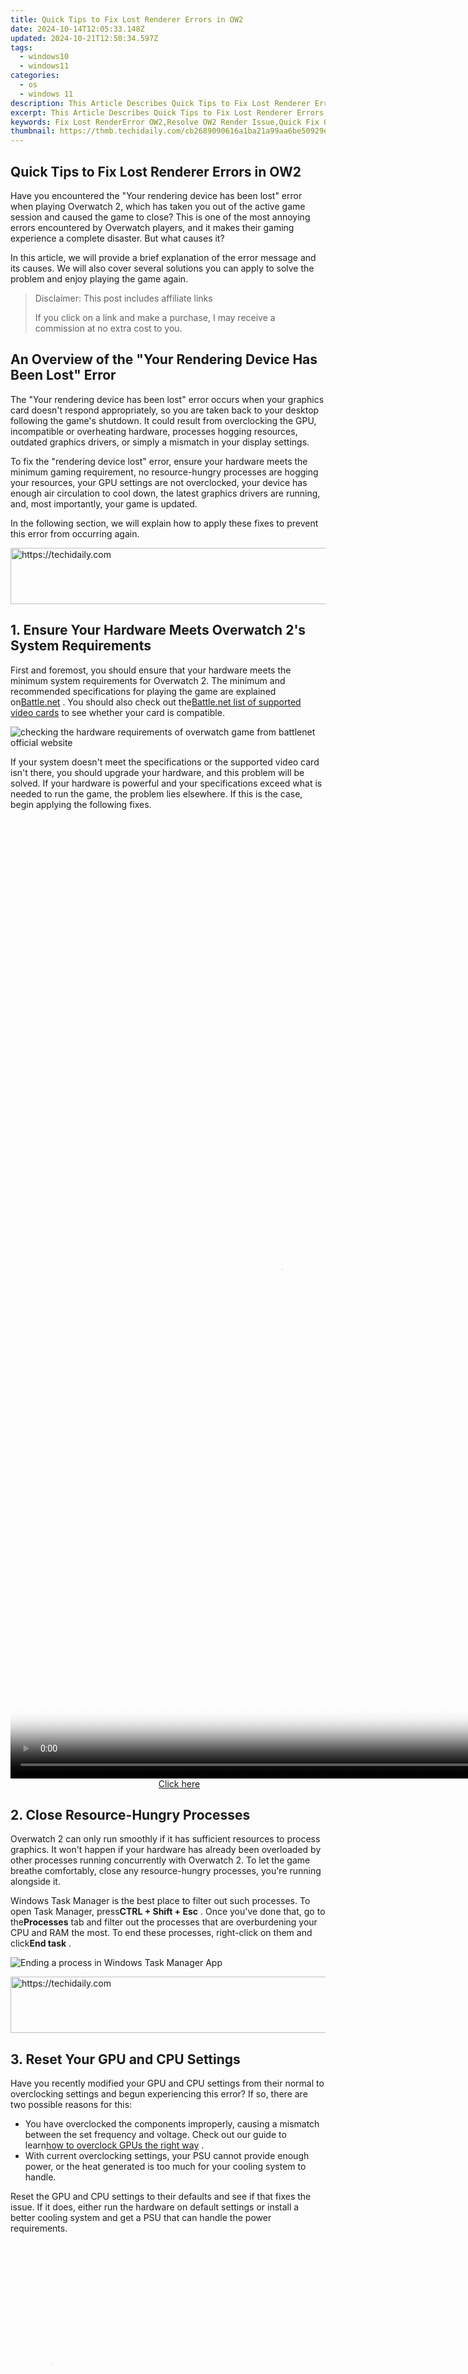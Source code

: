 ```yaml
---
title: Quick Tips to Fix Lost Renderer Errors in OW2
date: 2024-10-14T12:05:33.148Z
updated: 2024-10-21T12:50:34.597Z
tags:
  - windows10
  - windows11
categories:
  - os
  - windows 11
description: This Article Describes Quick Tips to Fix Lost Renderer Errors in OW2
excerpt: This Article Describes Quick Tips to Fix Lost Renderer Errors in OW2
keywords: Fix Lost RenderError OW2,Resolve OW2 Render Issue,Quick Fix OW2 Rendering,Eliminate OW2 Errors,Stop Renderer Failures in OW2,Troubleshoot OW2 Render Error,Correct OW2 Loss Renderer
thumbnail: https://thmb.techidaily.com/cb2689090616a1ba21a99aa6be50929e603a0dc8061abd47262715b07e4d29cd.jpg
---
```


## Quick Tips to Fix Lost Renderer Errors in OW2

 Have you encountered the "Your rendering device has been lost" error when playing Overwatch 2, which has taken you out of the active game session and caused the game to close? This is one of the most annoying errors encountered by Overwatch players, and it makes their gaming experience a complete disaster. But what causes it?

 In this article, we will provide a brief explanation of the error message and its causes. We will also cover several solutions you can apply to solve the problem and enjoy playing the game again.

>  Disclaimer: This post includes affiliate links
>
>  If you click on a link and make a purchase, I may receive a commission at no extra cost to you.
>

## An Overview of the "Your Rendering Device Has Been Lost" Error

 The "Your rendering device has been lost" error occurs when your graphics card doesn't respond appropriately, so you are taken back to your desktop following the game's shutdown. It could result from overclocking the GPU, incompatible or overheating hardware, processes hogging resources, outdated graphics drivers, or simply a mismatch in your display settings.

 To fix the "rendering device lost" error, ensure your hardware meets the minimum gaming requirement, no resource-hungry processes are hogging your resources, your GPU settings are not overclocked, your device has enough air circulation to cool down, the latest graphics drivers are running, and, most importantly, your game is updated.

 In the following section, we will explain how to apply these fixes to prevent this error from occurring again.

<!-- affiliate ads begin -->
<a href="https://appsumo.8odi.net/c/5597632/2094477/7443" target="_top" id="2094477">
  <img src="//a.impactradius-go.com/display-ad/7443-2094477" border="0" alt="https://techidaily.com" width="728" height="90"/>
</a>
<img height="0" width="0" src="https://appsumo.8odi.net/i/5597632/2094477/7443" style="position:absolute;visibility:hidden;" border="0" />
<!-- affiliate ads end -->

## 1\. Ensure Your Hardware Meets Overwatch 2's System Requirements

 First and foremost, you should ensure that your hardware meets the minimum system requirements for Overwatch 2\. The minimum and recommended specifications for playing the game are explained on[Battle.net](https://us.battle.net/support/en/article/255147) . You should also check out the[Battle.net list of supported video cards](https://eu.battle.net/support/en/article/000035895) to see whether your card is compatible.

![checking the hardware requirements of overwatch game from battlenet official website](https://static1.makeuseofimages.com/wordpress/wp-content/uploads/2022/12/checking-the-hardware-requirements-of-overwatch-game-from-battlenet-official-website.jpg)

 If your system doesn't meet the specifications or the supported video card isn't there, you should upgrade your hardware, and this problem will be solved. If your hardware is powerful and your specifications exceed what is needed to run the game, the problem lies elsewhere. If this is the case, begin applying the following fixes.

<!-- affiliate ads begin -->
<span id="1424528">
					<video width="864" height="1536" style="cursor:pointer"
           poster="//a.impactradius-go.com/display-clicktoplayimage/1424528.png"
           onclick="if(!this.playClicked){this.play();this.setAttribute('controls',true);this.playClicked=true;}">
	   <source src="//a.impactradius-go.com/display-ad/16446-1424528">
	   <img src="//a.impactradius-go.com/display-clicktoplayimage/1424528.png" style="border: none; height: 100%; width: 100%; object-fit: contain">
	</video>
	<div style="width:540px;text-align:center"><a href="javascript:window.open(decodeURIComponent('https%3A%2F%2Flaganoo.pxf.io%2Fc%2F5597632%2F1424528%2F16446'), '_blank');void(0);">Click here</a></div>
</span>
<img height="0" width="0" src="https://imp.pxf.io/i/5597632/1424528/16446" style="position:absolute;visibility:hidden;" border="0" />
<!-- affiliate ads end -->

## 2\. Close Resource-Hungry Processes

 Overwatch 2 can only run smoothly if it has sufficient resources to process graphics. It won't happen if your hardware has already been overloaded by other processes running concurrently with Overwatch 2\. To let the game breathe comfortably, close any resource-hungry processes, you're running alongside it.

 Windows Task Manager is the best place to filter out such processes. To open Task Manager, press**CTRL + Shift + Esc** . Once you've done that, go to the**Processes** tab and filter out the processes that are overburdening your CPU and RAM the most. To end these processes, right-click on them and click**End task** .

![Ending a process in Windows Task Manager App](https://static1.makeuseofimages.com/wordpress/wp-content/uploads/2022/12/2-ending-a-process-in-windows-task-manager-app.jpg)

<!-- affiliate ads begin -->
<a href="https://appsumo.8odi.net/c/5597632/2118314/7443" target="_top" id="2118314">
  <img src="//a.impactradius-go.com/display-ad/7443-2118314" border="0" alt="https://techidaily.com" width="728" height="90"/>
</a>
<img height="0" width="0" src="https://appsumo.8odi.net/i/5597632/2118314/7443" style="position:absolute;visibility:hidden;" border="0" />
<!-- affiliate ads end -->

## 3\. Reset Your GPU and CPU Settings

 Have you recently modified your GPU and CPU settings from their normal to overclocking settings and begun experiencing this error? If so, there are two possible reasons for this:

* You have overclocked the components improperly, causing a mismatch between the set frequency and voltage. Check out our guide to learn[how to overclock GPUs the right way](https://www.makeuseof.com/how-to-overclock-gpu/) .
* With current overclocking settings, your PSU cannot provide enough power, or the heat generated is too much for your cooling system to handle.

 Reset the GPU and CPU settings to their defaults and see if that fixes the issue. If it does, either run the hardware on default settings or install a better cooling system and get a PSU that can handle the power requirements.

<!-- affiliate ads begin -->
<span id="1976998">
					<video width="128" height="480" style="cursor:pointer"
           poster="//a.impactradius-go.com/display-clicktoplayimage/1976998.png"
           onclick="if(!this.playClicked){this.play();this.setAttribute('controls',true);this.playClicked=true;}">
	   <source src="//a.impactradius-go.com/display-ad/22993-1976998">
	   <img src="//a.impactradius-go.com/display-clicktoplayimage/1976998.png" style="border: none; height: 100%; width: 100%; object-fit: contain">
	</video>
	<div style="width:80px;text-align:center"><a href="javascript:window.open(decodeURIComponent('https%3A%2F%2Fhomestyler.sjv.io%2Fc%2F5597632%2F1976998%2F22993'), '_blank');void(0);">Click here</a></div>
</span>
<img height="0" width="0" src="https://imp.pxf.io/i/5597632/1976998/22993" style="position:absolute;visibility:hidden;" border="0" />
<!-- affiliate ads end -->

## 4\. Update Your Graphics Driver

 Since improper graphics processing is the leading cause of the "rendering device lost" error, an outdated graphic driver may also be a contributing factor. You should therefore ensure that your device is running the most recent graphics drivers released by the manufacturer.

 In our guide on[updating graphics drivers on Windows](https://www.makeuseof.com/update-graphics-drivers-in-windows-10/) , we have explained the process of updating graphics drivers for most graphics cards. Thus, follow the relevant instructions in the article and make sure your graphics driver is up-to-date.

## 5\. Change Display Settings

 Have you changed your device's display settings and then noticed Overwatch crashing? If so, you should revert the changes. Even if you haven't changed your display settings in a while, follow these steps to ensure that they are correctly configured:

1. To open the Windows settings app, press**Win + I** together.
2. In the left sidebar, click the**System** tab.
3. In the right pane, click**Display** .  
![Opening Display Settings in the System Tab of the Windows Settings App](https://static1.makeuseofimages.com/wordpress/wp-content/uploads/2022/12/3-opening-display-settings-in-the-system-tab-of-the-windows-settings-app.jpg)
4. Set the**Scale** percentage and**Display resolution** to the recommended value or modify them as needed.  
![Changing the Scale Percentage and Display Resolution to the Recommended Value in Display Settings of Windows Settings App](https://static1.makeuseofimages.com/wordpress/wp-content/uploads/2022/12/4-changing-the-scale-percentage-and-display-resolution-to-the-recommended-value-in-display-settings-of-windows-settings-app.jpg)
5. After that, ensure the**Brightness and color** settings aren't set too high.

 Most GPU manufacturers allow you to change GPU scaling separately from dedicated software. So, if you or someone with whom you share your device has changed the scaling or resolution settings, this can also cause problems. Therefore, you should review your GPU settings to ensure that's not the case.

 Check whether lowering the resolution and scaling helps to resolve the error under discussion. If tweaking your display settings does not yield any results, keep applying the remaining fixes.

## 6\. Ensure the SysMain Service Is Running

 SysMain is a Windows service that maintains and improves the operating system's performance. When turned off, you may experience system performance problems, which may result in errors when playing resource-intensive games. Follow these steps to ensure it's running:

1. Search for**"Services"** in Windows Search and open the**Services** app.  
![Opening the Windows Services App by Searching it in Windows Search](https://static1.makeuseofimages.com/wordpress/wp-content/uploads/2022/12/5-opening-the-windows-services-app-by-searching-it-in-windows-search.jpg)
2. Locate and double-click the**SysMain** service to open its properties.
3. If the service has been stopped, click**Start** to restart it.  
![Restarting the Service by Clicking on Start Button after Locating it in Windows Services App](https://static1.makeuseofimages.com/wordpress/wp-content/uploads/2022/12/6-restarting-the-service-by-clicking-on-start-button-after-locating-it-in-windows-services-app.jpg)
4. Click**OK** after that.

 Play the game again. If you encounter the same error, move on to the next fix.

## 7\. Update or Reinstall Overwatch 2

 If none of the fixes work and you encounter the same error in the middle of your gaming session, you should check whether a new update is available for the game. Update the game if it's outdated, and everything will be fine. If the game is already updated, you should try reinstalling it as a last resort.

<!-- affiliate ads begin -->
<a href="https://aligracehair.sjv.io/c/5597632/2135409/19272" target="_top" id="2135409">
  <img src="//a.impactradius-go.com/display-ad/19272-2135409" border="0" alt="https://techidaily.com" width="125" height="90"/>
</a>
<img height="0" width="0" src="https://aligracehair.sjv.io/i/5597632/2135409/19272" style="position:absolute;visibility:hidden;" border="0" />
<!-- affiliate ads end -->

## Play Overwatch 2 Without Errors on Your PC

 Problems with the game can ruin our day off from work or school. After you apply the fixes mentioned in the article, you should be able to fix the "Your rendering device has been lost" error. Furthermore, you should optimize your PC for gaming to avoid encountering similar performance-related problems in the future.

<ins class="adsbygoogle"
     style="display:block"
     data-ad-format="autorelaxed"
     data-ad-client="ca-pub-7571918770474297"
     data-ad-slot="1223367746"></ins>

<ins class="adsbygoogle"
     style="display:block"
     data-ad-client="ca-pub-7571918770474297"
     data-ad-slot="8358498916"
     data-ad-format="auto"
     data-full-width-responsive="true"></ins>

<span class="atpl-alsoreadstyle">Also read:</span>
<div><ul>
<li><a href="https://visual-screen-recording.techidaily.com/new-top-5-tunefab-screen-recording-tips-and-tricks-for-2024/"><u>[New] Top 5 Tunefab Screen Recording Tips & Tricks for 2024</u></a></li>
<li><a href="https://facebook-clips.techidaily.com/updated-2024-approved-immediate-removal-policy-for-videos-user-concerns/"><u>[Updated] 2024 Approved Immediate Removal Policy for Videos - User Concerns</u></a></li>
<li><a href="https://video-capture.techidaily.com/updated-2024-approved-in-depth-review-screenflow-full-package-for-mac/"><u>[Updated] 2024 Approved In-Depth Review ScreenFlow Full Package for Mac</u></a></li>
<li><a href="https://win11.techidaily.com/a-detailed-exploration-of-win11s-voice-control-shortcuts/"><u>A Detailed Exploration of Win11's Voice Control Shortcuts</u></a></li>
<li><a href="https://solve-marvelous.techidaily.com/comment-les-seniors-surpassent-ils-dans-le-teletravail-decouvrez-nos-resultats-dabbyy/"><u>Comment Les Seniors Surpassent-Ils Dans Le Télétravail? Découvrez Nos Résultats D'ABBYY!</u></a></li>
<li><a href="https://vp-tips.techidaily.com/descubre-la-solucion-definitiva-herramientas-expertas-para-abrir-archivos-swf/"><u>Descubre La Solución Definitiva: Herramientas Expertas Para Abrir Archivos SWF</u></a></li>
<li><a href="https://tech-haven.techidaily.com/enhance-video-games-playability-by-updating-your-nvidia-drivers-in-windows-10/"><u>Enhance Video Games Playability by Updating Your NVIDIA Drivers in Windows 10</u></a></li>
<li><a href="https://win11.techidaily.com/fixing-inaccessible-window-resolutions-8-simple-steps/"><u>Fixing Inaccessible Window Resolutions: 8 Simple Steps</u></a></li>
<li><a href="https://sound-issues.techidaily.com/getting-sound-to-work-on-windows-11-expert-solutions-uncovered/"><u>Getting Sound to Work on Windows 11 – Expert Solutions Uncovered</u></a></li>
<li><a href="https://win11.techidaily.com/how-to-uninstall-programs-without-admin-privileges-on-windows/"><u>How to Uninstall Programs Without Admin Privileges on WINDOWS</u></a></li>
<li><a href="https://android-pokemon-go.techidaily.com/in-2024-how-to-get-and-use-pokemon-go-promo-codes-on-xiaomi-redmi-note-13-5g-drfone-by-drfone-virtual-android/"><u>In 2024, How to Get and Use Pokemon Go Promo Codes On Xiaomi Redmi Note 13 5G | Dr.fone</u></a></li>
<li><a href="https://win11.techidaily.com/overcoming-xbox-audio-hurdles-with-windows-11-system-upgrades/"><u>Overcoming Xbox Audio Hurdles with Windows 11 System Upgrades</u></a></li>
<li><a href="https://win11.techidaily.com/securing-access-how-to-use-windows-11s-security-interface/"><u>Securing Access: How to Use Windows 11'S Security Interface</u></a></li>
<li><a href="https://android-location-track.techidaily.com/top-5-tracking-apps-to-track-honor-v-purse-without-them-knowing-drfone-by-drfone-virtual-android/"><u>Top 5 Tracking Apps to Track Honor V Purse without Them Knowing | Dr.fone</u></a></li>
</ul></div>


